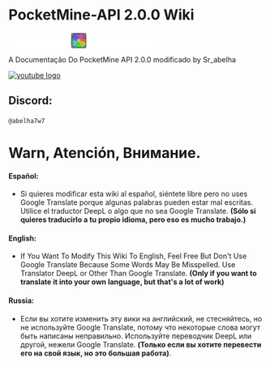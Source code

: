 # PocketMine-API 2.0.0 Wiki

<img align='center' src="https://raw.githubusercontent.com/pmmp/PocketMine-MP/stable/.github/readme/pocketmine-dark-rgb.gif" alt="languages graph" height="30" />
</div>

A Documentação Do PocketMine API 2.0.0 modificado by Sr_abelha

<div align="left">
  <a href="https://youtube.com/@abelha7w7" target="_blank">
    <img src="https://img.shields.io/static/v1?message=Canal do Youtube De Sr abelha&logo=youtube&label=&color=FF0000&logoColor=white&labelColor=style=flat&logo=youtube" height="22" alt="youtube logo"  />
  </a>
</div>

## Discord:

`@abelha7w7`


Warn, Atención, Внимание.
===

#### Español:

* Si quieres modificar esta wiki al español, siéntete libre pero no uses Google Translate porque algunas palabras pueden estar mal escritas. Utilice el traductor DeepL o algo que no sea Google Translate. **(Sólo si quieres traducirlo a tu propio idioma, pero eso es mucho trabajo.)**

#### English:

* If You Want To Modify This Wiki To English, Feel Free But Don't Use Google Translate Because Some Words May Be Misspelled. Use Translator DeepL or Other Than Google Translate. **(Only if you want to translate it into your own language, but that's a lot of work)**

#### Russia:

* Если вы хотите изменить эту вики на английский, не стесняйтесь, но не используйте Google Translate, потому что некоторые слова могут быть написаны неправильно. Используйте переводчик DeepL или другой, нежели Google Translate. **(Только если вы хотите перевести его на свой язык, но это большая работа)**.
